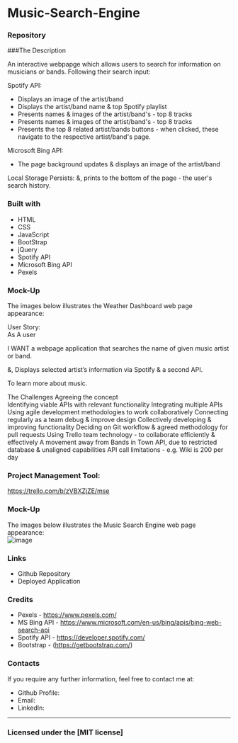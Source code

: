 # Music-Search-Engine

### Repository

###The Description 

An interactive webpapge which allows users to search for information on musicians or bands. 
Following their search input: 

Spotify API:
 * Displays an image of the artist/band
 * Displays the artist/band name & top Spotify playlist
 * Presents names & images of the artist/band's - top 8 tracks 
 * Presents names & images of the artist/band's - top 8 tracks 
 * Presents the top 8 related artist/bands buttons - when clicked, these navigate to the respective artist/band's page.  
 
 
Microsoft Bing API:  
 * The page background updates & displays an image of the artist/band
 
Local Storage Persists: 
    &, prints to the bottom of the page - the user's search history. 
    
### Built with
* HTML
* CSS
* JavaScript
* BootStrap
* jQuery
* Spotify API 
* Microsoft Bing API 
* Pexels 

### Mock-Up

The images below illustrates the Weather Dashboard web page appearance: 


User Story:  
As A user

I WANT a webpage application that searches the name of given music artist or band. 

&, Displays selected artist’s information via Spotify & a second API. 

To learn more about music.

The Challenges 
Agreeing the concept  
Identifying viable APIs with relevant functionality 
Integrating multiple APIs
Using agile development methodologies to work collaboratively
Connecting regularly as a team debug & improve design 
Collectively developing & improving functionality 
Deciding on Git workflow & agreed methodology for pull requests
Using Trello team technology - to collaborate efficiently & effectively
A movement away from Bands in Town API, due to restricted database & unaligned capabilities
API call limitations - e.g. Wiki is 200 per day

### Project Management Tool: 
https://trello.com/b/zVBXZjZE/mse 

### Mock-Up

The images below illustrates the Music Search Engine web page appearance:    
![image](https://user-images.githubusercontent.com/115717787/212169999-cbea0fb0-cbe3-48e7-839e-5860065d59e4.png)


### Links
* Github Repository 
* Deployed Application

### Credits
* Pexels - https://www.pexels.com/
* MS Bing API - https://www.microsoft.com/en-us/bing/apis/bing-web-search-api
* Spotify API - https://developer.spotify.com/
* Bootstrap - (https://getbootstrap.com/)

### Contacts

If you require any further information, feel free to contact me at:
 
* Github Profile:
* Email:
* LinkedIn: 

---
### Licensed under the [MIT license]
